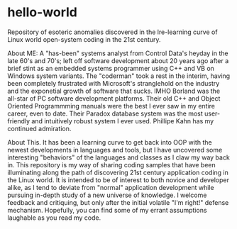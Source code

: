 # hello-world
Repository of esoteric anomalies discovered in the lre-learning curve of Linux world open-system coding in the 21st century.

About ME: A "has-been" systems analyst from Control Data's heyday in the late 60's and 70's; left off software development about
20 years ago after a brief stint as an embedded systems programmer using C++ and VB on Windows system variants. The "coderman" took
a rest in the interim, having been completely frustrated with Microsoft's stranglehold on the industry and the exponetial growth of
software that sucks. IMHO Borland was the all-star of PC software development platforms. Their old C++ and Object Oriented
Programmming manuals were the best I ever saw in my entire career, even to date. Their Paradox database system was the most
user-friendly and intuitively robust system I ever used. Phillipe Kahn has my continued admiration.

About This. It has been a learning curve to get back into OOP with the newest developments in languages and tools, but I have
uncovered some interesting "behaviors" of the languages and classes as I claw my way back in. This repository is my way of sharing
coding samples that have been illuminating along the path of discovering 21st century application coding in the Linux world. It is
intended to be of interest to both novice and developer alike, as I tend to deviate from "normal" application development while
pursuing in-depth study of a new universe of knowledge. I welcome feedback and critiquing, but only after the initial volatile "I'm
right!" defense mechanism. Hopefully, you can find some of my errant assumptions laughable as you read my code.
